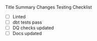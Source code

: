 Title
Summary
Changes
Testing
Checklist
- [ ] Linted
- [ ] dbt tests pass
- [ ] DQ checks updated
- [ ] Docs updated
